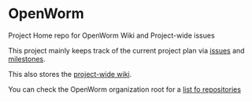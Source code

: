 OpenWorm
========

Project Home repo for OpenWorm Wiki and Project-wide issues

This project mainly keeps track of the current project plan via [issues](https://github.com/openworm/OpenWorm/issues?labels=&milestone=&page=1&state=open) and [milestones](https://github.com/openworm/OpenWorm/issues/milestones).

This also stores the [project-wide wiki](https://github.com/openworm/OpenWorm/wiki).

You can check the OpenWorm organization root for a [list fo repositories](https://github.com/openworm)
